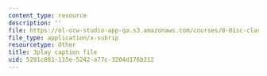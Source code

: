 ```yaml
---
content_type: resource
description: ''
file: https://ol-ocw-studio-app-qa.s3.amazonaws.com/courses/8-01sc-classical-mechanics-fall-2016/5291c881115e5242a77c3204d176b212_bEpq3yjismU.vtt
file_type: application/x-subrip
resourcetype: Other
title: 3play caption file
uid: 5291c881-115e-5242-a77c-3204d176b212
---
```

